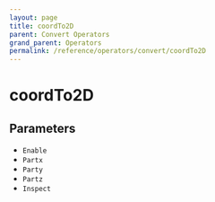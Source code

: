```yaml
---
layout: page
title: coordTo2D
parent: Convert Operators
grand_parent: Operators
permalink: /reference/operators/convert/coordTo2D
---
```


# coordTo2D

## Parameters

* `Enable`
* `Partx`
* `Party`
* `Partz`
* `Inspect`

